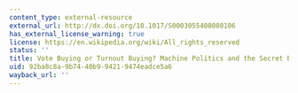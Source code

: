 ```yaml
---
content_type: external-resource
external_url: http://dx.doi.org/10.1017/S0003055408080106
has_external_license_warning: true
license: https://en.wikipedia.org/wiki/All_rights_reserved
status: ''
title: Vote Buying or Turnout Buying? Machine Politics and the Secret Ballot
uid: 92ba8c8a-9b74-40b9-9421-9474eadce5a6
wayback_url: ''
---
```

